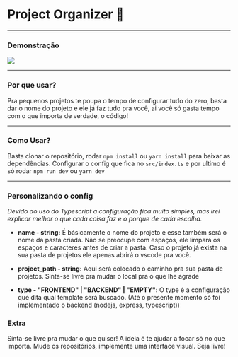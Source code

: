 # Project Organizer :open_file_folder:

------

### Demonstração

![](https://imgur.com/8mdI4yp.gif)

------

### Por que usar?

Pra pequenos projetos te poupa o tempo de configurar tudo do zero, basta dar o nome do projeto e ele já faz tudo pra você, ai você só gasta tempo com o que importa de verdade, o código!

------

### Como Usar?

Basta clonar o repositório, rodar `npm install` ou `yarn install` para baixar as dependências. Configurar o config que fica no `src/index.ts` e por ultimo é só rodar `npm run dev` ou `yarn dev`

------

### Personalizando o config

*Devido ao uso do Typescript a configuração fica muito simples, mas irei explicar melhor o que cada coisa faz e o porque de cada escolha.*

- **name - string:** É básicamente o nome do projeto e esse também será o nome da pasta criada. Não se preocupe com espaços, ele limpará os espaços e caracteres antes de criar a pasta. Caso o projeto já exista na sua pasta de projetos ele apenas abrirá o vscode pra você.

- **project_path - string:** Aqui será colocado o caminho pra sua pasta de projetos. Sinta-se livre pra mudar o local pra o que lhe agrade  

- **type - "FRONTEND" | "BACKEND" | "EMPTY":**  O type é a configuração que dita qual template será buscado. (Até o presente momento só foi implementado o backend (nodejs, express, typescript))

### Extra

Sinta-se livre pra mudar o que quiser! A ideia é te ajudar a focar só no que importa. Mude os repositórios, implemente uma interface visual. Seja livre!